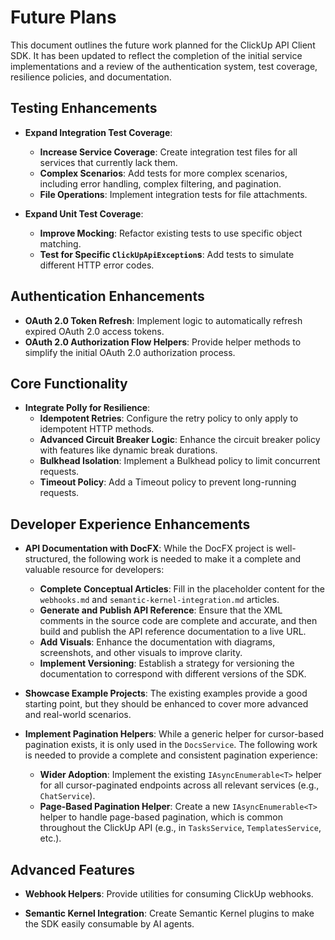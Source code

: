
# Future Plans

This document outlines the future work planned for the ClickUp API Client SDK. It has been updated to reflect the completion of the initial service implementations and a review of the authentication system, test coverage, resilience policies, and documentation.

## Testing Enhancements

- **Expand Integration Test Coverage**:
    - **Increase Service Coverage**: Create integration test files for all services that currently lack them.
    - **Complex Scenarios**: Add tests for more complex scenarios, including error handling, complex filtering, and pagination.
    - **File Operations**: Implement integration tests for file attachments.

- **Expand Unit Test Coverage**: 
    - **Improve Mocking**: Refactor existing tests to use specific object matching.
    - **Test for Specific `ClickUpApiException`s**: Add tests to simulate different HTTP error codes.

## Authentication Enhancements

- **OAuth 2.0 Token Refresh**: Implement logic to automatically refresh expired OAuth 2.0 access tokens.
- **OAuth 2.0 Authorization Flow Helpers**: Provide helper methods to simplify the initial OAuth 2.0 authorization process.

## Core Functionality

- **Integrate Polly for Resilience**: 
    - **Idempotent Retries**: Configure the retry policy to only apply to idempotent HTTP methods.
    - **Advanced Circuit Breaker Logic**: Enhance the circuit breaker policy with features like dynamic break durations.
    - **Bulkhead Isolation**: Implement a Bulkhead policy to limit concurrent requests.
    - **Timeout Policy**: Add a Timeout policy to prevent long-running requests.

## Developer Experience Enhancements

- **API Documentation with DocFX**: While the DocFX project is well-structured, the following work is needed to make it a complete and valuable resource for developers:
    - **Complete Conceptual Articles**: Fill in the placeholder content for the `webhooks.md` and `semantic-kernel-integration.md` articles.
    - **Generate and Publish API Reference**: Ensure that the XML comments in the source code are complete and accurate, and then build and publish the API reference documentation to a live URL.
    - **Add Visuals**: Enhance the documentation with diagrams, screenshots, and other visuals to improve clarity.
    - **Implement Versioning**: Establish a strategy for versioning the documentation to correspond with different versions of the SDK.

- **Showcase Example Projects**: The existing examples provide a good starting point, but they should be enhanced to cover more advanced and real-world scenarios.

- **Implement Pagination Helpers**: While a generic helper for cursor-based pagination exists, it is only used in the `DocsService`. The following work is needed to provide a complete and consistent pagination experience:
    - **Wider Adoption**: Implement the existing `IAsyncEnumerable<T>` helper for all cursor-paginated endpoints across all relevant services (e.g., `ChatService`).
    - **Page-Based Pagination Helper**: Create a new `IAsyncEnumerable<T>` helper to handle page-based pagination, which is common throughout the ClickUp API (e.g., in `TasksService`, `TemplatesService`, etc.).

## Advanced Features

- **Webhook Helpers**: Provide utilities for consuming ClickUp webhooks.

- **Semantic Kernel Integration**: Create Semantic Kernel plugins to make the SDK easily consumable by AI agents.
